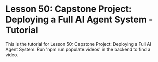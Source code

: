 # Lesson 50: Capstone Project: Deploying a Full AI Agent System - Tutorial

This is the tutorial for Lesson 50: Capstone Project: Deploying a Full AI Agent System. Run 'npm run populate:videos' in the backend to find a video.